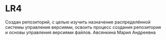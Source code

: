 # LR4
Создан репозиторий, с целью изучить назначение распределённой системы управления версиями, освоить процесс создания репозитория и основы управления версиями файлов.
Авсянкина Мария Андреевна
